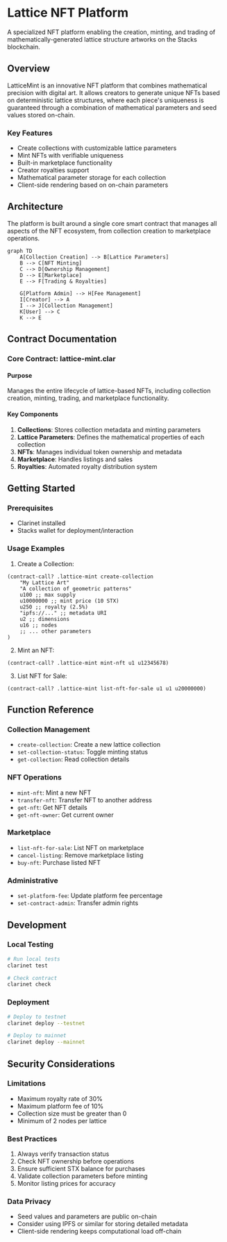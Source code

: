 # Lattice NFT Platform

A specialized NFT platform enabling the creation, minting, and trading of mathematically-generated lattice structure artworks on the Stacks blockchain.

## Overview

LatticeMint is an innovative NFT platform that combines mathematical precision with digital art. It allows creators to generate unique NFTs based on deterministic lattice structures, where each piece's uniqueness is guaranteed through a combination of mathematical parameters and seed values stored on-chain.

### Key Features
- Create collections with customizable lattice parameters
- Mint NFTs with verifiable uniqueness
- Built-in marketplace functionality
- Creator royalties support
- Mathematical parameter storage for each collection
- Client-side rendering based on on-chain parameters

## Architecture

The platform is built around a single core smart contract that manages all aspects of the NFT ecosystem, from collection creation to marketplace operations.

```mermaid
graph TD
    A[Collection Creation] --> B[Lattice Parameters]
    B --> C[NFT Minting]
    C --> D[Ownership Management]
    D --> E[Marketplace]
    E --> F[Trading & Royalties]
    
    G[Platform Admin] --> H[Fee Management]
    I[Creator] --> A
    I --> J[Collection Management]
    K[User] --> C
    K --> E
```

## Contract Documentation

### Core Contract: lattice-mint.clar

#### Purpose
Manages the entire lifecycle of lattice-based NFTs, including collection creation, minting, trading, and marketplace functionality.

#### Key Components
1. **Collections**: Stores collection metadata and minting parameters
2. **Lattice Parameters**: Defines the mathematical properties of each collection
3. **NFTs**: Manages individual token ownership and metadata
4. **Marketplace**: Handles listings and sales
5. **Royalties**: Automated royalty distribution system

## Getting Started

### Prerequisites
- Clarinet installed
- Stacks wallet for deployment/interaction

### Usage Examples

1. Create a Collection:
```clarity
(contract-call? .lattice-mint create-collection 
    "My Lattice Art"
    "A collection of geometric patterns"
    u100 ;; max supply
    u10000000 ;; mint price (10 STX)
    u250 ;; royalty (2.5%)
    "ipfs://..." ;; metadata URI
    u2 ;; dimensions
    u16 ;; nodes
    ;; ... other parameters
)
```

2. Mint an NFT:
```clarity
(contract-call? .lattice-mint mint-nft u1 u12345678)
```

3. List NFT for Sale:
```clarity
(contract-call? .lattice-mint list-nft-for-sale u1 u1 u20000000)
```

## Function Reference

### Collection Management
- `create-collection`: Create a new lattice collection
- `set-collection-status`: Toggle minting status
- `get-collection`: Read collection details

### NFT Operations
- `mint-nft`: Mint a new NFT
- `transfer-nft`: Transfer NFT to another address
- `get-nft`: Get NFT details
- `get-nft-owner`: Get current owner

### Marketplace
- `list-nft-for-sale`: List NFT on marketplace
- `cancel-listing`: Remove marketplace listing
- `buy-nft`: Purchase listed NFT

### Administrative
- `set-platform-fee`: Update platform fee percentage
- `set-contract-admin`: Transfer admin rights

## Development

### Local Testing
```bash
# Run local tests
clarinet test

# Check contract
clarinet check
```

### Deployment
```bash
# Deploy to testnet
clarinet deploy --testnet

# Deploy to mainnet
clarinet deploy --mainnet
```

## Security Considerations

### Limitations
- Maximum royalty rate of 30%
- Maximum platform fee of 10%
- Collection size must be greater than 0
- Minimum of 2 nodes per lattice

### Best Practices
1. Always verify transaction status
2. Check NFT ownership before operations
3. Ensure sufficient STX balance for purchases
4. Validate collection parameters before minting
5. Monitor listing prices for accuracy

### Data Privacy
- Seed values and parameters are public on-chain
- Consider using IPFS or similar for storing detailed metadata
- Client-side rendering keeps computational load off-chain
